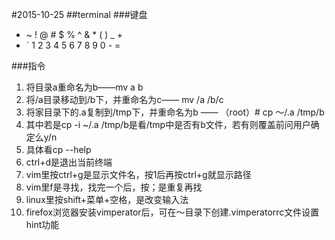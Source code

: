 #2015-10-25
##terminal
###键盘
- ~ ! @ # $ % ^ & * ( ) _ +
- ` 1 2 3 4 5 6 7 8 9 0 - =

###指令
1. 将目录a重命名为b——mv a b
2. 将/a目录移动到/b下，并重命名为c—— mv /a /b/c
3. 将家目录下的.a复制到/tmp下，并重命名为b —— （root）# cp ～/.a /tmp/b
4. 其中若是cp -i ~/.a /tmp/b是看/tmp中是否有b文件，若有则覆盖前问用户确定么y/n
5. 具体看cp --help
6. ctrl+d是退出当前终端
7. vim里按ctrl+g是显示文件名，按1后再按ctrl+g就显示路径
8. vim里f是寻找，找完一个后，按；是重复再找
9. linux里按shift+菜单+空格，是改变输入法
10. firefox浏览器安装vimperator后，可在～目录下创建.vimperatorrc文件设置hint功能

